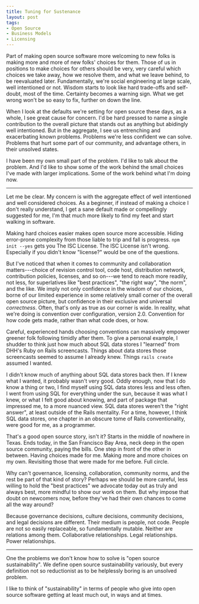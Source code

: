 ```yaml
---
title: Tuning for Sustenance
layout: post
tags:
- Open Source
- Business Models
- Licensing
---
```


Part of making open source software more welcoming to new
folks is making more and more of new folks' choices for
them.  Those of us in positions to make choices for others
should be very, very careful which choices we take away, how
we resolve them, and what we leave behind, to be reevaluated
later.  Fundamentally, we're social engineering at large
scale, well intentioned or not.  Wisdom starts to look like
hard trade-offs and self-doubt, most of the time.  Certainty
becomes a warning sign.  What we get wrong won't be so easy
to fix, further on down the line.

When I look at the defaults we're setting for open source
these days, as a whole, I see great cause for concern.  I'd
be hard pressed to name a single contribution to the overall
picture that stands out as anything but abidingly well
intentioned.  But in the aggregate, I see us entrenching and
exacerbating known problems.  Problems we're less confident
we can solve.  Problems that hurt some part of our
community, and advantage others, in their unsolved states.

I have been my own small part of the problem.  I'd like to
talk about the problem.  And I'd like to show some of the
work behind the small choices I've made with larger
implications.  Some of the work behind what I'm doing now.

---

Let me be clear.  My concern is with the aggregate effect of
well intentioned and well considered choices.  As a
beginner, if instead of making a choice I don't really
understand, I get a sane default made or compellingly
suggested for me, I'm that much more likely to find my feet
and start walking in software.

Making hard choices easier makes open source more
accessible.  Hiding error-prone complexity from those liable
to trip and fall is progress.  `npm init --yes` gets you The
ISC License.  The ISC License isn't wrong.  Especially if
you didn't know "license?" would be one of the questions.

But I've noticed that when it comes to community and
collaboration matters---choice of revision control tool,
code host, distribution network, contribution policies,
licenses, and so on---we tend to reach more readily, not
less, for superlatives like "best practices", "the right
way", "the norm", and the like.  We imply not only
confidence in the wisdom of our choices, borne of our
limited experience in some relatively small corner of the
overall open source picture, but confidence in their
exclusive and universal _correctness_.  Often, that's only
as true as our corner is wide.  In reality, what we're doing
is convention over configuration, version 2.0.  Convention
for how code gets made, rather than what code does, or how.

Careful, experienced hands choosing conventions can
massively empower greener folk following timidly after them.
To give a personal example, I shudder to think just how much
about SQL data stores I "learned" from DHH's Ruby on Rails
screencasts.  Things about data stores those screencasts
seemed to assume I already knew.  Things `rails create`
assumed I wanted.

I didn't know much of anything about SQL data stores back
then.  If I knew what I wanted, it probably wasn't very
good.  Oddly enough, now that I do know a thing or two, I
find myself using SQL data stores less and less often.  I
went from using SQL for everything under the sun, because it
was what I knew, or what I felt good about knowing, and part
of package that impressed me, to a more nuanced view.  SQL
data stores weren't the "right answer", at least outside of
the Rails mentality.  For a time, however, I think SQL data
stores, one chapter in an obscure tome of Rails
conventionality, were good for me, as a programmer.

That's a good open source story, isn't it? Starts in the
middle of nowhere in Texas.  Ends today, in the San
Francisco Bay Area, neck deep in the open source community,
paying the bills.  One step in front of the other in
between.  Having choices made for me.  Making more and more
choices on my own.  Revisiting those that were made for me
before.  Full circle.

Why can't governance, licensing, collaboration, community
norms, and the rest be part of that kind of story? Perhaps
we should be more careful, less willing to hold the "best
practices" we advocate today out as truly and always best,
more mindful to show our work on them.  But why impose that
doubt on newcomers now, before they've had their own chances
to come all the way around?

Because governance decisions, culture decisions, community
decisions, and legal decisions are different.  Their medium
is people, not code.  People are not so easily replaceable,
so fundamentally mutable.  Neither are relations among them.
Collaborative relationships.  Legal relationships.  Power
relationships.

---

One the problems we don't know how to solve is "open source
sustainability".  We define open source sustainability
variously, but every definition not so reductionist as to be
helplessly boring is an unsolved problem.

I like to think of "sustainability" in terms of people who
give into open source software getting at least much out, in
ways and at times.
